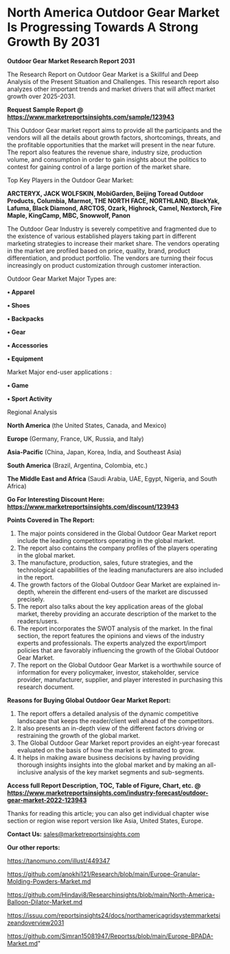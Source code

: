 # North America Outdoor Gear Market Is Progressing Towards A Strong Growth By 2031

<strong>Outdoor Gear Market Research Report 2031</strong>

The Research Report on Outdoor Gear Market is a Skillful and Deep Analysis of the Present Situation and Challenges. This research report also analyzes other important trends and market drivers that will affect market growth over 2025-2031.

<strong>Request Sample Report @ <a href=https://www.marketreportsinsights.com/sample/123943>https://www.marketreportsinsights.com/sample/123943</a></strong>

This Outdoor Gear market report aims to provide all the participants and the vendors will all the details about growth factors, shortcomings, threats, and the profitable opportunities that the market will present in the near future. The report also features the revenue share, industry size, production volume, and consumption in order to gain insights about the politics to contest for gaining control of a large portion of the market share.

Top Key Players in the Outdoor Gear Market:

<strong>ARCTERYX, JACK WOLFSKIN, MobiGarden, Beijing Toread Outdoor Products, Columbia, Marmot, THE NORTH FACE, NORTHLAND, BlackYak, Lafuma, Black Diamond, ARCTOS, Ozark, Highrock, Camel, Nextorch, Fire Maple, KingCamp, MBC, Snowwolf, Panon</strong>

The Outdoor Gear Industry is severely competitive and fragmented due to the existence of various established players taking part in different marketing strategies to increase their market share. The vendors operating in the market are profiled based on price, quality, brand, product differentiation, and product portfolio. The vendors are turning their focus increasingly on product customization through customer interaction.

Outdoor Gear Market Major Types are:

<strong>• Apparel

• Shoes

• Backpacks

• Gear

• Accessories

• Equipment</strong>

Market Major end-user applications :

<strong>• Game

• Sport Activity</strong>

Regional Analysis

</u><strong><b>North America</b></strong> (the United States, Canada, and Mexico)

<strong><b>Europe </b></strong>(Germany, France, UK, Russia, and Italy)

<strong><b>Asia-Pacific</b></strong> (China, Japan, Korea, India, and Southeast Asia)

<strong><b>South America</b></strong> (Brazil, Argentina, Colombia, etc.)

<strong><b>The Middle East and Africa</b></strong> (Saudi Arabia, UAE, Egypt, Nigeria, and South Africa)

<strong>Go For Interesting Discount Here: <a href=https://www.marketreportsinsights.com/discount/123943>https://www.marketreportsinsights.com/discount/123943</a></strong>

<strong>Points Covered in The Report:</strong>
<ol>
  <li>The major points considered in the Global Outdoor Gear Market report include the leading competitors operating in the global market.</li>
  <li>The report also contains the company profiles of the players operating in the global market.</li>
  <li>The manufacture, production, sales, future strategies, and the technological capabilities of the leading manufacturers are also included in the report.</li>
  <li>The growth factors of the Global Outdoor Gear Market are explained in-depth, wherein the different end-users of the market are discussed precisely.</li>
  <li>The report also talks about the key application areas of the global market, thereby providing an accurate description of the market to the readers/users.</li>
  <li>The report incorporates the SWOT analysis of the market. In the final section, the report features the opinions and views of the industry experts and professionals. The experts analyzed the export/import policies that are favorably influencing the growth of the Global Outdoor Gear Market.</li>
  <li>The report on the Global Outdoor Gear Market is a worthwhile source of information for every policymaker, investor, stakeholder, service provider, manufacturer, supplier, and player interested in purchasing this research document.</li>
</ol>
<strong>Reasons for Buying Global Outdoor Gear Market Report:</strong>

<ol>
  <li>The report offers a detailed analysis of the dynamic competitive landscape that keeps the reader/client well ahead of the competitors.</li>
  <li>It also presents an in-depth view of the different factors driving or restraining the growth of the global market.</li>
  <li>The Global Outdoor Gear Market report provides an eight-year forecast evaluated on the basis of how the market is estimated to grow.</li>
  <li>It helps in making aware business decisions by having providing thorough insights insights into the global market and by making an all-inclusive analysis of the key market segments and sub-segments.</li>
</ol>
<strong>Access full Report Description, TOC, Table of Figure, Chart, etc. @ <a href=https://www.marketreportsinsights.com/industry-forecast/outdoor-gear-market-2022-123943>https://www.marketreportsinsights.com/industry-forecast/outdoor-gear-market-2022-123943</a></strong>


Thanks for reading this article; you can also get individual chapter wise section or region wise report version like Asia, United States, Europe.

<strong>Contact Us:</strong>
sales@marketreportsinsights.com

<strong>Our other reports:</strong>

<a href=https://tanomuno.com/illust/449347>https://tanomuno.com/illust/449347</a>

<a href=https://github.com/anokhi121/Research/blob/main/Europe-Granular-Molding-Powders-Market.md>https://github.com/anokhi121/Research/blob/main/Europe-Granular-Molding-Powders-Market.md</a>

<a href=https://github.com/Hindavi8/Researchinsights/blob/main/North-America-Balloon-Dilator-Market.md>https://github.com/Hindavi8/Researchinsights/blob/main/North-America-Balloon-Dilator-Market.md</a>

<a href=https://issuu.com/reportsinsights24/docs/northamericagridsystemmarketsizeandoverview2031>https://issuu.com/reportsinsights24/docs/northamericagridsystemmarketsizeandoverview2031</a>

<a href=https://github.com/Simran15081947/Reportss/blob/main/Europe-BPADA-Market.md>https://github.com/Simran15081947/Reportss/blob/main/Europe-BPADA-Market.md</a>"
